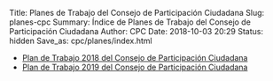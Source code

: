 Title: Planes de Trabajo del Consejo de Participación Ciudadana
Slug: planes-cpc
Summary: Índice de Planes de Trabajo del Consejo de Participación Ciudadana
Author: CPC
Date: 2018-10-03 20:29
Status: hidden
Save_as: cpc/planes/index.html


* [Plan de Trabajo 2018 del Consejo de Participación Ciudadana]({filename}/cpc/planes/plan-de-trabajo-cpc-2018.md)
* [Plan de Trabajo 2019 del Consejo de Participación Ciudadana]({filename}/cpc/planes/plan-de-trabajo-cpc-2019.md)

